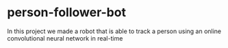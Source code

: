 # person-follower-bot
In this project we made a robot that is able to track a person using an online convolutional neural network in real-time
